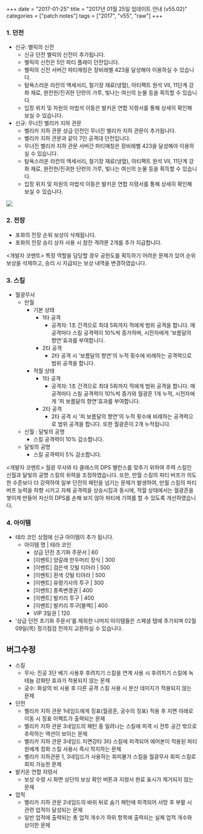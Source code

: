 +++
date = "2017-01-25"
title = "2017년 01월 25일 업데이트 안내 (v55.02)"
categories = ["patch notes"]
tags = ["2017", "v55", "raw"]
+++

### 1. 던전
- 신규: 벨릭의 신전
  - 신규 던전 벨릭의 신전이 추가됩니다.
  - 벨릭의 신전은 5인 파티 플레이 던전입니다.
  - 벨릭의 신전 서버간 파티매칭은 장비레벨 423을 달성해야 이용하실 수 있습니다.
  - 탐욕스러운 라칸의 액세서리, 철기장 재료(냉혈), 아티팩트 원석 VII, 11단계 강화 재료, 완전한/진귀한 단련의 가루, 빛나는 여신의 눈물 등을 획득할 수 있습니다.
  - 입장 위치 및 차원의 마법석 이동은 발키온 연합 지령서를 통해 상세히 확인해 보실 수 있습니다.
- 신규: 무너진 벨리카 지하 관문
  - 벨리카 지하 관문 상급 던전인 무너진 벨리카 지하 관문이 추가됩니다.
  - 벨리카 지하 관문과 같이 7인 공격대 던전입니다.
  - 무너진 벨리카 지하 관문 서버간 파티매칭은 장비레벨 423을 달성해야 이용하실 수 있습니다.
  - 탐욕스러운 라칸의 액세서리, 철기장 재료(냉혈), 아티팩트 원석 VII, 11단계 강화 재료, 완전한/진귀한 단련의 가루, 빛나는 여신의 눈물 등을 획득할 수 있습니다.
  - 입장 위치 및 차원의 마법석 이동은 발키온 연합 지령서를 통해 상세히 확인해 보실 수 있습니다.

![](/images/patch/v55-02_1.png)

### 2. 전장
- 포화의 전장 순위 보상이 삭제됩니다.
- 포화의 전장 승리 상자 사용 시 참전 격려문 2개를 추가 지급합니다.

<개발자 코멘트>
특정 역할을 담당할 경우 공헌도를 획득하기 어려운 문제가 있어 순위 보상을 삭제하고, 승리 시 지급되는 보상 내역을 변경하였습니다.

### 3. 스킬
- 월광무사
  - 만월
    - 기본 상태
      - 1타 공격
        - 공격자: 1초 간격으로 최대 5회까지 적에게 범위 공격을 합니다. 매 공격마다 스킬 공격력이 10%씩 증가하며, 시전자에게 '보름달의 향연'효과를 부여합니다.
      - 2타 공격
        - 2타 공격 시 '보름달의 향연'의 누적 횟수에 비례하는 공격력으로 범위 공격을 합니다.
    - 적월 상태
      - 1타 공격
        - 공격자: 1초 간격으로 최대 5회까지 적에게 범위 공격을 합니다. 매 공격마다 스킬 공격력이 10%씩 증가와 월광흔 1개 누적, 시전자에게 '피 보름달의 향연'효과를 부여합니다.
      - 2타 공격
        - 2타 공격 시 '피 보름달의 향연'의 누적 횟수에 비례하는 공격력으로 범위 공격을 합니다. 또한 월광흔이 2개 누적됩니다.
  - 신월 : 달빛의 공명
    - 스킬 공격력이 10% 감소합니다.
  - 달빛의 공명
    - 스킬 공격력이 5% 감소합니다.

<개발자 코멘트>
월광 무사와 타 클래스의 DPS 밸런스를 맞추기 위하여 주력 스킬인 신월과 달빛의 공명 스킬의 위력을 조정하였습니다. 또한, 만월 스킬의 파티 버프가 의도한 수준보다 더 강력하여 일부 던전의 패턴을 넘기는 문제가 발생하여, 만월 스킬의 파티 버프 능력을 하향 시키고 자체 공격력을 상승시킴과 동시에, 적월 상태에서는 월광흔을 쌓이게 만들어 자신의 DPS를 손해 보지 않아 파티에 기여를 할 수 있도록 개선하였습니다.

### 4. 아이템
- 테라 코인 상점에 신규 아이템이 추가 됩니다.
  - 아이템 명 | 테라 코인
    - 상급 던전 초기화 주문서 | 60
    - [이벤트] 양갈래 만두머리 장식 | 300
    - [이벤트] 검은색 깃털 티아라 | 500
    - [이벤트] 흰색 깃털 티아라 | 500
    - [이벤트] 유령기사의 투구 | 300
    - [이벤트] 종족변경권 | 400
    - [이벤트] 발키리 투구 | 400
    - [이벤트] 발키리 투구[블랙] | 400
    - VIP 3일권 | 120
- '상급 던전 초기화 주문서'를 제외한 나머지 아이템들은 스페셜 탭에 추가되며 02월 09일(목) 정기점검 전까지 교환하실 수 있습니다.

## 버그수정

- 스킬
  - 무사: 진공 3단 베기 사용후 후려치기 스킬을 연계 사용 시 후려치기 스킬에 녹테늄 강화탄 효과가 적용되지 않는 문제
  - 궁수: 화살의 비 사용 후 다른 공격 스킬 사용 시 분산 데미지가 적용되지 않는 문제
- 던전
  - 벨리카 지하 관문 1네임드에게 징표(월광흔, 궁수의 징표) 적용 후 지면 아래로 이동 시 징표 이펙트가 출력되는 문제
  - 벨리카 지하 관문 3네임드의 패턴 중 밀려나는 스킬에 피격 시 전투 공간 밖으로 추락하는 액션이 보이는 문제
  - 벨리카 지하 관문 3네임드 지면강타 3타 스킬에 피격되어 에어본이 적용된 파티원에게 정화 스킬 사용시 즉시 착지하는 문제
  - 벨리카 지하관문 1, 3네임드가 사용하는 회피불가 스킬을 월광무사 회피 스킬로 회피 가능한 문제
- 발키온 연합 지령서
  - 보상 수령 시 화면 상단의 보상 확인 버튼과 지령서 완료 표시가 제거되지 않는 문제
- 업적
  - 벨리카 지하 관문 2네임드의 바위 뒤로 숨기 패턴에 피격되어 사망 후 부활 시 관련 업적이 달성되는 문제
  - 일반 업적에 출력되는 총 업적 개수가 하위 항목에 출력되는 실제 업적 개수와 상이한 문제
